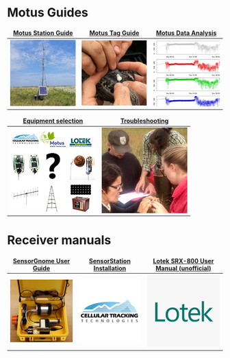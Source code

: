 # Motus Guides

<table style='border-width:0px;'>
<thead>
<th style='text-align:center;border-width:0px;'><a href='https://docs.motus.org/stationguide'>Motus Station Guide</a></th>
<th style='text-align:center;border-width:0px;'><a href='https://docs.motus.org/tagguide'>Motus Tag Guide</a></th>
<th style='text-align:center;border-width:0px;'><a href='https://motus.org/MotusRBook'>Motus Data Analysis</a></th>
</thead>
<tbody>
<tr>
<td style='text-align:center;border-width:0px;'><a href='https://docs.motus.org/stationguide'><img src='.gitbook/assets/motus_station.jpg' alt='' /></a></td>
<td style='text-align:center;border-width:0px;'><a href='https://docs.motus.org/tagguide'><img src='.gitbook/assets/tags.jpg' alt='' /></a></td>
<td style='text-align:center;border-width:0px;'><a href='https://motus.org/MotusRBook'><img src='.gitbook/assets/data_analysis.jpg' alt='' /></a></td>
</tr>
</tbody>
</table>


<table>
<thead>
<th style='text-align:center;border-width:0px;'><a href='https://motus.org/selection-guide'>Equipment selection</a></th>
<th style='text-align:center;border-width:0px;'><a href='https://motus.org/troubleshooting-guide'>Troubleshooting</a></th>
</thead>
<tbody>
<tr>
<td style='text-align:center;border-width:0px;'><a href='https://motus.org/selection-guide'><img src='.gitbook/assets/selection_guide.png' alt='' /></a></td>
<td style='text-align:center;border-width:0px;'><a href='https://motus.org/troubleshooting-guide'><img src='.gitbook/assets/troubleshooting.jpg' alt='' /></a></td>
</tr>
</tbody>
</table>

# Receiver manuals
<table style='border-width:0px;'>
<thead>
<th style='text-align:center;border-width:0px;'><a href='https://docs.motus.org/sensorgnome'>SensorGnome User Guide</a></th>
<th style='text-align:center;border-width:0px;'><a href='https://store.celltracktech.com/pages/installation-guides'>SensorStation Installation</a></th>
<th style='text-align:center;border-width:0px;'><a href='https://fccid.io/FW9SRX800/User-Manual/User-Manual-2328127'>Lotek SRX-800 User Manual (unofficial)</a></th>
</thead>
<tbody>
<tr>
<td style='text-align:center;border-width:0px;'><a href='https://docs.motus.org/sensorgnome'><img src='.gitbook/assets/sensorgnome.jpg' alt='' /></a></td>
<td style='text-align:center;border-width:0px;'><a href='https://store.celltracktech.com/pages/installation-guides'><img src='.gitbook/assets/ctt_sq.png' alt='' /></a></td>
<td style='text-align:center;border-width:0px;'><a href='https://fccid.io/FW9SRX800/User-Manual/User-Manual-2328127'><img src='.gitbook/assets/Lotek_sq.png' alt='' /></a></td>
</tr>
</tbody>
</table>

